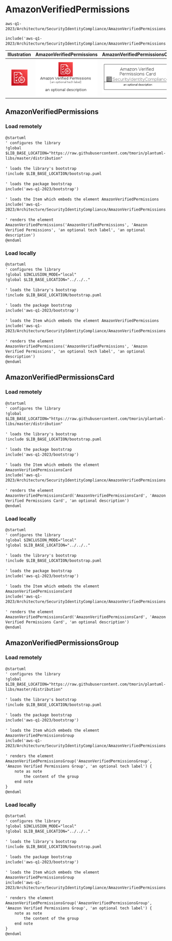 # AmazonVerifiedPermissions


```text
aws-q1-2023/Architecture/SecurityIdentityCompliance/AmazonVerifiedPermissions
```

```text
include('aws-q1-2023/Architecture/SecurityIdentityCompliance/AmazonVerifiedPermissions')
```



| Illustration | AmazonVerifiedPermissions | AmazonVerifiedPermissionsCard | AmazonVerifiedPermissionsGroup |
| :---: | :---: | :---: | :---: |
| ![illustration for Illustration](../../../aws-q1-2023/Architecture/SecurityIdentityCompliance/AmazonVerifiedPermissions.png) | ![illustration for AmazonVerifiedPermissions](../../../aws-q1-2023/Architecture/SecurityIdentityCompliance/AmazonVerifiedPermissions.Local.png) | ![illustration for AmazonVerifiedPermissionsCard](../../../aws-q1-2023/Architecture/SecurityIdentityCompliance/AmazonVerifiedPermissionsCard.Local.png) | ![illustration for AmazonVerifiedPermissionsGroup](../../../aws-q1-2023/Architecture/SecurityIdentityCompliance/AmazonVerifiedPermissionsGroup.Local.png) |




## AmazonVerifiedPermissions

### Load remotely
```plantuml
@startuml
' configures the library
!global $LIB_BASE_LOCATION="https://raw.githubusercontent.com/tmorin/plantuml-libs/master/distribution"

' loads the library's bootstrap
!include $LIB_BASE_LOCATION/bootstrap.puml

' loads the package bootstrap
include('aws-q1-2023/bootstrap')

' loads the Item which embeds the element AmazonVerifiedPermissions
include('aws-q1-2023/Architecture/SecurityIdentityCompliance/AmazonVerifiedPermissions')

' renders the element
AmazonVerifiedPermissions('AmazonVerifiedPermissions', 'Amazon Verified Permissions', 'an optional tech label', 'an optional description')
@enduml
```

### Load locally
```plantuml
@startuml
' configures the library
!global $INCLUSION_MODE="local"
!global $LIB_BASE_LOCATION="../../.."

' loads the library's bootstrap
!include $LIB_BASE_LOCATION/bootstrap.puml

' loads the package bootstrap
include('aws-q1-2023/bootstrap')

' loads the Item which embeds the element AmazonVerifiedPermissions
include('aws-q1-2023/Architecture/SecurityIdentityCompliance/AmazonVerifiedPermissions')

' renders the element
AmazonVerifiedPermissions('AmazonVerifiedPermissions', 'Amazon Verified Permissions', 'an optional tech label', 'an optional description')
@enduml
```

## AmazonVerifiedPermissionsCard

### Load remotely
```plantuml
@startuml
' configures the library
!global $LIB_BASE_LOCATION="https://raw.githubusercontent.com/tmorin/plantuml-libs/master/distribution"

' loads the library's bootstrap
!include $LIB_BASE_LOCATION/bootstrap.puml

' loads the package bootstrap
include('aws-q1-2023/bootstrap')

' loads the Item which embeds the element AmazonVerifiedPermissionsCard
include('aws-q1-2023/Architecture/SecurityIdentityCompliance/AmazonVerifiedPermissions')

' renders the element
AmazonVerifiedPermissionsCard('AmazonVerifiedPermissionsCard', 'Amazon Verified Permissions Card', 'an optional description')
@enduml
```

### Load locally
```plantuml
@startuml
' configures the library
!global $INCLUSION_MODE="local"
!global $LIB_BASE_LOCATION="../../.."

' loads the library's bootstrap
!include $LIB_BASE_LOCATION/bootstrap.puml

' loads the package bootstrap
include('aws-q1-2023/bootstrap')

' loads the Item which embeds the element AmazonVerifiedPermissionsCard
include('aws-q1-2023/Architecture/SecurityIdentityCompliance/AmazonVerifiedPermissions')

' renders the element
AmazonVerifiedPermissionsCard('AmazonVerifiedPermissionsCard', 'Amazon Verified Permissions Card', 'an optional description')
@enduml
```

## AmazonVerifiedPermissionsGroup

### Load remotely
```plantuml
@startuml
' configures the library
!global $LIB_BASE_LOCATION="https://raw.githubusercontent.com/tmorin/plantuml-libs/master/distribution"

' loads the library's bootstrap
!include $LIB_BASE_LOCATION/bootstrap.puml

' loads the package bootstrap
include('aws-q1-2023/bootstrap')

' loads the Item which embeds the element AmazonVerifiedPermissionsGroup
include('aws-q1-2023/Architecture/SecurityIdentityCompliance/AmazonVerifiedPermissions')

' renders the element
AmazonVerifiedPermissionsGroup('AmazonVerifiedPermissionsGroup', 'Amazon Verified Permissions Group', 'an optional tech label') {
    note as note
        the content of the group
    end note
}
@enduml
```

### Load locally
```plantuml
@startuml
' configures the library
!global $INCLUSION_MODE="local"
!global $LIB_BASE_LOCATION="../../.."

' loads the library's bootstrap
!include $LIB_BASE_LOCATION/bootstrap.puml

' loads the package bootstrap
include('aws-q1-2023/bootstrap')

' loads the Item which embeds the element AmazonVerifiedPermissionsGroup
include('aws-q1-2023/Architecture/SecurityIdentityCompliance/AmazonVerifiedPermissions')

' renders the element
AmazonVerifiedPermissionsGroup('AmazonVerifiedPermissionsGroup', 'Amazon Verified Permissions Group', 'an optional tech label') {
    note as note
        the content of the group
    end note
}
@enduml
```


